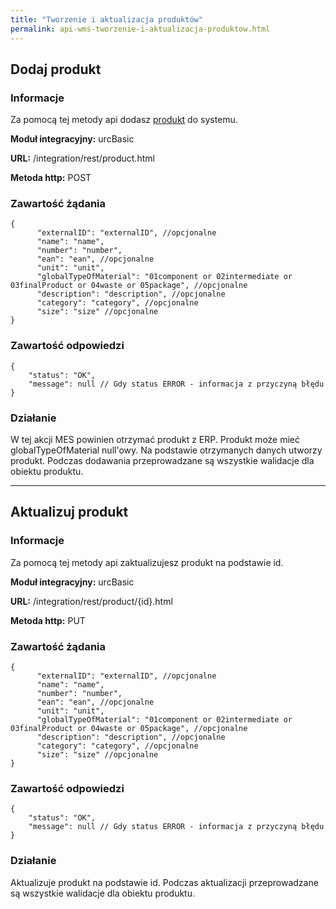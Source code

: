 ```yaml
---
title: "Tworzenie i aktualizacja produktów"
permalink: api-wms-tworzenie-i-aktualizacja-produktow.html
---
```


## Dodaj produkt

### Informacje

Za pomocą tej metody api dodasz [produkt](/produkty) do systemu.

  **Moduł integracyjny:** urcBasic

  **URL:** /integration/rest/product.html

  **Metoda http:** POST

### Zawartość żądania
~~~~~~~~
{
      "externalID": "externalID", //opcjonalne
      "name": "name",
      "number": "number",
      "ean": "ean", //opcjonalne
      "unit": "unit",
      "globalTypeOfMaterial": "01component or 02intermediate or 03finalProduct or 04waste or 05package", //opcjonalne
      "description": "description", //opcjonalne
      "category": "category", //opcjonalne
      "size": "size" //opcjonalne
}
~~~~~~~~

### Zawartość odpowiedzi
~~~~~~~~
{
    "status": "OK",
    "message": null // Gdy status ERROR - informacja z przyczyną błędu
}
~~~~~~~~

### Działanie
W tej akcji MES powinien otrzymać produkt z ERP. Produkt może mieć globalTypeOfMaterial null'owy.
Na podstawie otrzymanych danych utworzy produkt.
Podczas dodawania przeprowadzane są wszystkie walidacje dla obiektu produktu.

---

## Aktualizuj produkt

### Informacje

Za pomocą tej metody api zaktualizujesz produkt na podstawie id.

  **Moduł integracyjny:** urcBasic

  **URL:** /integration/rest/product/{id}.html

  **Metoda http:** PUT

### Zawartość żądania
~~~~~~~~
{
      "externalID": "externalID", //opcjonalne
      "name": "name",
      "number": "number",
      "ean": "ean", //opcjonalne
      "unit": "unit",
      "globalTypeOfMaterial": "01component or 02intermediate or 03finalProduct or 04waste or 05package", //opcjonalne
      "description": "description", //opcjonalne
      "category": "category", //opcjonalne
      "size": "size" //opcjonalne
}
~~~~~~~~

### Zawartość odpowiedzi
~~~~~~~~
{
    "status": "OK",
    "message": null // Gdy status ERROR - informacja z przyczyną błędu
}
~~~~~~~~

### Działanie
Aktualizuje produkt na podstawie id.
Podczas aktualizacji przeprowadzane są wszystkie walidacje dla obiektu produktu.

